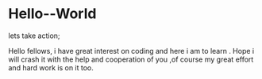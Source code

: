 # Hello--World
lets take action;


Hello fellows, i have great interest on coding and here i am to learn . Hope i will crash it with the help and cooperation of you ,of course my great effort and hard work is on it too.
